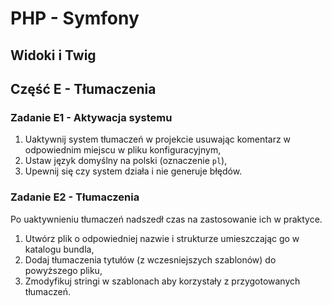 # PHP - Symfony
## Widoki i Twig

## Część E - Tłumaczenia

### Zadanie E1 - Aktywacja systemu
  1. Uaktywnij system tłumaczeń w projekcie usuwając komentarz w odpowiednim miejscu w pliku konfiguracyjnym,
  2. Ustaw język domyślny na polski (oznaczenie `pl`),
  3. Upewnij się czy system działa i nie generuje błędów.

### Zadanie E2 - Tłumaczenia
Po uaktywnieniu tłumaczeń nadszedł czas na zastosowanie ich w praktyce.
  1. Utwórz plik o odpowiedniej nazwie i strukturze umieszczając go w katalogu bundla,
  2. Dodaj tłumaczenia tytułów (z wczesniejszych szablonów) do powyższego pliku,
  3. Zmodyfikuj stringi w szablonach aby korzystały z przygotowanych tłumaczeń.


<!-- Links -->
[forking]: https://guides.github.com/activities/forking/
[ref-clone]: http://gitref.org/creating/#clone
[ref-commit]: http://gitref.org/basic/#commit
[ref-push]: http://gitref.org/remotes/#push
[pull-request]: https://help.github.com/articles/creating-a-pull-request
